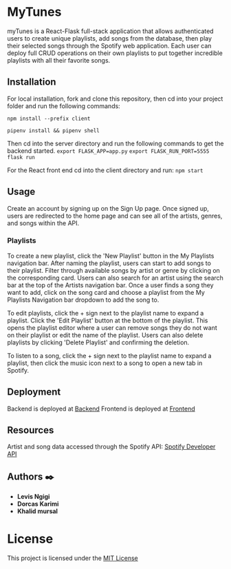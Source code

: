# MyTunes

myTunes is a React-Flask full-stack application that allows authenticated users to create unique playlists, add songs from the database, then play their selected songs through the Spotify web application. Each user can deploy full CRUD operations on their own playlists to put together incredible playlists with all their favorite songs.

## Installation

For local installation, fork and clone this repository, then cd into your project folder and run the following commands:

`npm install --prefix client`

`pipenv install && pipenv shell`

Then cd into the server directory and run the following commands to get the backend started.
` export FLASK_APP=app.py `
`export FLASK_RUN_PORT=5555`
 `flask run`

For the React front end cd into the client directory and run:
`npm start`

## Usage

Create an account by signing up on the Sign Up page. Once signed up, users are redirected to the home page and can see all of the artists, genres, and songs within the API. 

### Playlists

To create a new playlist, click the 'New Playlist' button in the My Playlists navigation bar. After naming the playlist, users can start to add songs to their playlist. Filter through available songs by artist or genre by clicking on the corresponding card. Users can also search for an artist using the search bar at the top of the Artists navigation bar. Once a user finds a song they want to add, click on the song card and choose a playlist from the My Playlists Navigation bar dropdown to add the song to. 

To edit playlists, click the + sign next to the playlist name to expand a playlist. Click the 'Edit Playlist' button at the bottom of the playlist. This opens the playlist editor where a user can remove songs they do not want on their playlist or edit the name of the playlist. Users can also delete playlists by clicking 'Delete Playlist' and confirming the deletion.

To listen to a song, click the + sign next to the playlist name to expand a playlist, then click the music icon next to a song to open a new tab in Spotify.

## Deployment
 Backend is deployed at [Backend](https://backend-i16n.onrender.com)
 Frontend is deployed at [Frontend](https://frontend-1-1nzq.onrender.com)

## Resources

Artist and song data accessed through the Spotify API: [Spotify Developer API](https://developer.spotify.com/documentation/web-api)

## Authors :black_nib:

- **Levis Ngigi** 
- **Dorcas Karimi** 
- **Khalid mursal** 

# License

This project is licensed under the [MIT License](LICENSE)
